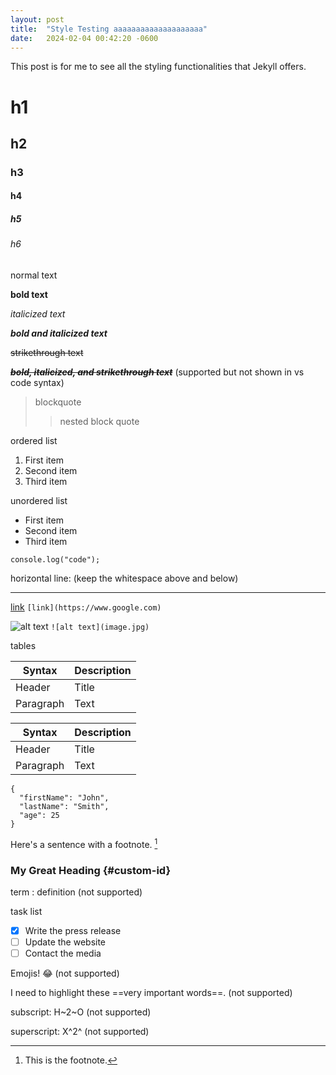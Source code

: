 ```yaml
---
layout: post
title:  "Style Testing aaaaaaaaaaaaaaaaaaaa"
date:   2024-02-04 00:42:20 -0600
---
```

This post is for me to see all the styling functionalities that Jekyll offers.

# h1

## h2

### h3

#### h4

##### h5

###### h6

normal text

**bold text**

*italicized text*

***bold and italicized text***

~~strikethrough text~~

~~***bold, italicized, and strikethrough text***~~
(supported but not shown in vs code syntax)

> blockquote
> > nested block quote

ordered list

1. First item
2. Second item
3. Third item

unordered list

- First item
- Second item
- Third item

`console.log("code");`

horizontal line: (keep the whitespace above and below)

___

[link](https://www.google.com)
`[link](https://www.google.com)`

![alt text](image.jpg)
`![alt text](image.jpg)`

tables

| Syntax | Description |
| ----------- | ----------- |
| Header | Title |
| Paragraph | Text |

|   Syntax    | Description |
| ----------- | ----------- |
| Header      |    Title    |
| Paragraph   | Text        |

```
{
  "firstName": "John",
  "lastName": "Smith",
  "age": 25
}
```

Here's a sentence with a footnote. [^1]

[^1]: This is the footnote.

### My Great Heading {#custom-id}

term
: definition
(not supported)

task list

- [x] Write the press release
- [ ] Update the website
- [ ] Contact the media

Emojis! :joy:
(not supported)

I need to highlight these ==very important words==.
(not supported)

subscript: H~2~O
(not supported)

superscript: X^2^
(not supported)